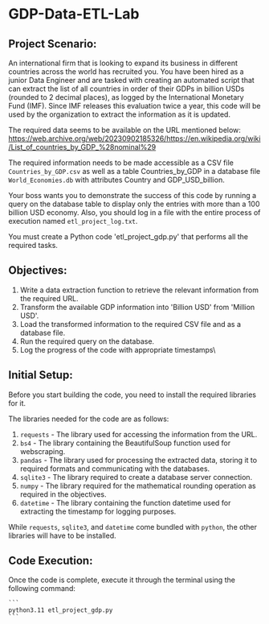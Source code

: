 # GDP-Data-ETL-Lab

## Project Scenario: 
An international firm that is looking to expand its business in different countries across the world has recruited you. You have been hired as a junior Data Engineer and are tasked with creating an automated script that can extract the list of all countries in order of their GDPs in billion USDs (rounded to 2 decimal places), as logged by the International Monetary Fund (IMF). Since IMF releases this evaluation twice a year, this code will be used by the organization to extract the information as it is updated.

The required data seems to be available on the URL mentioned below: https://web.archive.org/web/20230902185326/https://en.wikipedia.org/wiki/List_of_countries_by_GDP_%28nominal%29 

The required information needs to be made accessible as a CSV file `Countries_by_GDP.csv` as well as a table Countries_by_GDP in a database file `World_Economies.db` with attributes Country and GDP_USD_billion.

Your boss wants you to demonstrate the success of this code by running a query on the database table to display only the entries with more than a 100 billion USD economy. Also, you should log in a file with the entire process of execution named `etl_project_log.txt`.

You must create a Python code 'etl_project_gdp.py' that performs all the required tasks.

## Objectives: 

1. Write a data extraction function to retrieve the relevant information from the required URL.
2. Transform the available GDP information into 'Billion USD' from 'Million USD'.
3. Load the transformed information to the required CSV file and as a database file.
4. Run the required query on the database.
5. Log the progress of the code with appropriate timestamps\

## Initial Setup: 

Before you start building the code, you need to install the required libraries for it.

The libraries needed for the code are as follows:
1. `requests` - The library used for accessing the information from the URL.
2. `bs4` - The library containing the BeautifulSoup function used for webscraping.
3. `pandas` - The library used for processing the extracted data, storing it to required formats and communicating with the databases.
4. `sqlite3` - The library required to create a database server connection.
5. `numpy` - The library required for the mathematical rounding operation as required in the objectives.
6. `datetime` - The library containing the function datetime used for extracting the timestamp for logging purposes.

While `requests`, `sqlite3`, and `datetime` come bundled with `python`, the other libraries will have to be installed.

## Code Execution: 

Once the code is complete, execute it through the terminal using the following command: 

    ```
    python3.11 etl_project_gdp.py
    ```
